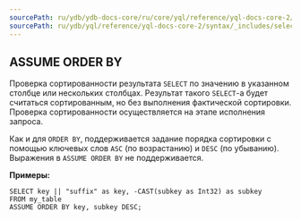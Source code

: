 ```yaml
---
sourcePath: ru/ydb/ydb-docs-core/ru/core/yql/reference/yql-docs-core-2/syntax/_includes/select/assume_order_by.md
sourcePath: ru/ydb/yql/reference/yql-docs-core-2/syntax/_includes/select/assume_order_by.md
---
```



## ASSUME ORDER BY

Проверка сортированности результата `SELECT` по значению в указанном столбце или нескольких столбцах. Результат такого `SELECT`-а будет считаться сортированным, но без выполнения фактической сортировки. Проверка сортированности осуществляется на этапе исполнения запроса.

Как и для `ORDER BY`, поддерживается задание порядка сортировки с помощью ключевых слов `ASC` (по возрастанию) и `DESC` (по убыванию). Выражения в `ASSUME ORDER BY` не поддерживается.

**Примеры:**

``` yql
SELECT key || "suffix" as key, -CAST(subkey as Int32) as subkey
FROM my_table
ASSUME ORDER BY key, subkey DESC;
```
